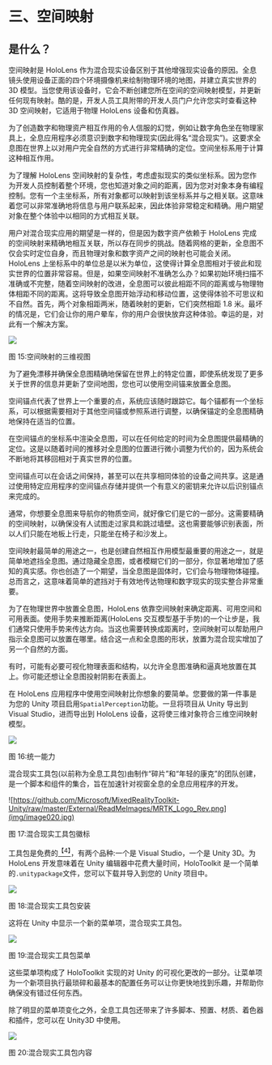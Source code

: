 # 三、空间映射

## 是什么？

空间映射是 HoloLens 作为混合现实设备区别于其他增强现实设备的原因。全息镜头使用设备正面的四个环境摄像机来绘制物理环境的地图，并建立真实世界的 3D 模型。当您使用该设备时，它会不断创建您所在空间的空间映射模型，并更新任何现有映射。酷的是，开发人员工具附带的开发人员门户允许您实时查看这种 3D 空间映射，它适用于物理 HoloLens 设备和仿真器。

为了创造数字和物理资产相互作用的令人信服的幻觉，例如让数字角色坐在物理家具上，全息应用程序必须意识到数字和物理现实(因此得名“混合现实”)。这要求全息图在世界上以对用户完全自然的方式进行非常精确的定位。空间坐标系用于计算这种相互作用。

为了理解 HoloLens 空间映射的复杂性，考虑虚拟现实的类似坐标系。因为您作为开发人员控制着整个环境，您也知道对象之间的距离，因为您对对象本身有编程控制。您有一个主坐标系，所有对象都可以映射到该坐标系并与之相关联。这意味着您可以非常准确地将信息与用户联系起来，因此体验非常稳定和精确。用户期望对象在整个体验中以相同的方式相互关联。

用户对混合现实应用的期望是一样的，但是因为数字资产依赖于 HoloLens 完成的空间映射来精确地相互关联，所以存在同步的挑战。随着网格的更新，全息图不仅会实时定位自身，而且物理对象和数字资产之间的映射也可能会关闭。HoloLens 上坐标系中的单位总是以米为单位，这使得计算全息图相对于彼此和现实世界的位置非常容易。但是，如果空间映射不准确怎么办？如果初始环境扫描不准确或不完整，随着空间映射的改进，全息图可以彼此相距不同的距离或与物理物体相距不同的距离。这将导致全息图开始浮动和移动位置，这使得体验不可思议和不自然。首先，两个对象相距两米，随着映射的更新，它们突然相距 1.8 米。最坏的情况是，它们会让你的用户晕车，你的用户会很快放弃这种体验。幸运的是，对此有一个解决方案。

![](img/image018.jpg)

图 15:空间映射的三维视图

为了避免漂移并确保全息图精确地保留在世界上的特定位置，即使系统发现了更多关于世界的信息并更新了空间地图，您也可以使用空间锚来放置全息图。

空间锚点代表了世界上一个重要的点，系统应该随时跟踪它。每个锚都有一个坐标系，可以根据需要相对于其他空间锚或参照系进行调整，以确保锚定的全息图精确地保持在适当的位置。

在空间锚点的坐标系中渲染全息图，可以在任何给定的时间为全息图提供最精确的定位。这是以随着时间的推移对全息图的位置进行微小调整为代价的，因为系统会不断地将其移回相对于真实世界的位置。

空间锚点可以在会话之间保持，甚至可以在共享相同体验的设备之间共享。这是通过使用特定应用程序的空间锚点存储并提供一个有意义的密钥来允许以后识别锚点来完成的。

通常，你想要全息图来导航你的物质空间，就好像它们是它的一部分。这需要精确的空间映射，以确保没有人试图走过家具和跳过墙壁。这也需要能够识别表面，所以人们只能在地板上行走，只能坐在椅子和沙发上。

空间映射最简单的用途之一，也是创建自然相互作用模型最重要的用途之一，就是简单地遮挡全息图。通过隐藏全息图，或者模糊它们的一部分，你显著地增加了感知的真实感。你也创造了一个期望，当全息图是固体时，它们会与物理物体碰撞。总而言之，这意味着简单的遮挡对于有效地传达物理和数字现实的现实整合非常重要。

为了在物理世界中放置全息图，HoloLens 依靠空间映射来确定距离、可用空间和可用表面。使用手势来推断距离(HoloLens 交互模型基于手势)的一个让步是，我们通常只使用手势来传达方向。当这也需要转换成距离时，空间映射可以帮助用户指示全息图可以放置在哪里。结合这一点和全息图的形状，放置为混合现实增加了另一个自然的方面。

有时，可能有必要可视化物理表面和结构，以允许全息图准确和逼真地放置在其上。你可能还想让全息图投射阴影在表面上。

在 HoloLens 应用程序中使用空间映射比你想象的要简单。您要做的第一件事是为您的 Unity 项目启用`SpatialPerception`功能。一旦将项目从 Unity 导出到 Visual Studio，进而导出到 HoloLens 设备，这将使三维对象符合三维空间映射模型。

![](img/image019.png)

图 16:统一能力

混合现实工具包(以前称为全息工具包)由制作“碎片”和“年轻的康克”的团队创建，是一个脚本和组件的集合，旨在加速针对视窗全息的全息应用程序的开发。

![https://github.com/Microsoft/MixedRealityToolkit-Unity/raw/master/External/ReadMeImages/MRTK_Logo_Rev.png](img/image020.jpg)

图 17:混合现实工具包徽标

工具包是免费的[<sup>【4】</sup>](HoloLens_Succinctly_0014.htm#_ftn4)，有两个品种:一个是 Visual Studio，一个是 Unity 3D。为 HoloLens 开发意味着在 Unity 编辑器中花费大量时间，HoloToolkit 是一个简单的`.unitypackage`文件，您可以下载并导入到您的 Unity 项目中。

![](img/image021.png)

图 18:混合现实工具包安装

这将在 Unity 中显示一个新的菜单项，混合现实工具包。

![](img/image022.jpg)

图 19:混合现实工具包菜单

这些菜单项构成了 HoloToolkit 实现的对 Unity 的可视化更改的一部分。让菜单项为一个新项目执行最琐碎和最基本的配置任务可以让你更快地找到乐趣，并帮助你确保没有错过任何东西。

除了明显的菜单项变化之外，全息工具包还带来了许多脚本、预置、材质、着色器和插件，您可以在 Unity3D 中使用。

![](img/image023.jpg)

图 20:混合现实工具包内容